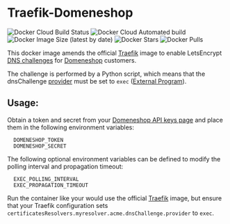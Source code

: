 # Traefik-Domeneshop

![Docker Cloud Build Status](https://img.shields.io/docker/cloud/build/kybber/traefik-domeneshop)
![Docker Cloud Automated build](https://img.shields.io/docker/cloud/automated/kybber/traefik-domeneshop)
![Docker Image Size (latest by date)](https://img.shields.io/docker/image-size/kybber/traefik-domeneshop)
![Docker Stars](https://img.shields.io/docker/stars/kybber/traefik-domeneshop)
![Docker Pulls](https://img.shields.io/docker/pulls/kybber/traefik-domeneshop)

This docker image amends the official [Traefik](https://hub.docker.com/_/traefik) image to enable LetsEncrypt [DNS challenges](https://docs.traefik.io/user-guides/docker-compose/acme-dns/) for [Domeneshop](https://domene.shop/) customers. 

The challenge is performed by a Python script, which means that the dnsChallenge [provider](https://docs.traefik.io/v2.0/https/acme/#providers) must be set to `exec` ([External Program](https://go-acme.github.io/lego/dns/exec/)).

## Usage:
Obtain a token and secret from your [Domeneshop API keys page](https://domene.shop/admin?view=api) 
and place them in the following environment variables:
```
  DOMENESHOP_TOKEN
  DOMENESHOP_SECRET
```
The following optional environment variables can be defined to modify the polling interval and propagation timeout:
```
  EXEC_POLLING_INTERVAL
  EXEC_PROPAGATION_TIMEOUT
```
Run the container like your would use the official [Traefik](https://hub.docker.com/_/traefik) image, but ensure that your Traefik configuration sets
`certificatesResolvers.myresolver.acme.dnsChallenge.provider` to `exec`.

